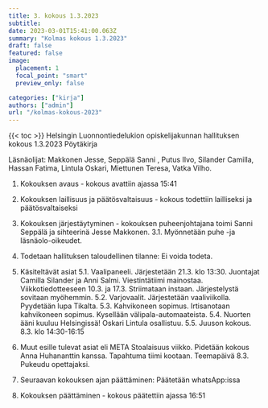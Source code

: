 ```yaml
---
title: 3. kokous 1.3.2023
subtitle: 
date: 2023-03-01T15:41:00.063Z
summary: "Kolmas kokous 1.3.2023"
draft: false
featured: false
image:
  placement: 1
  focal_point: "smart"
  preview_only: false

categories: ["kirja"]
authors: ["admin"]
url: "/kolmas-kokous-2023"
---
```

{{< toc >}}
Helsingin Luonnontiedelukion opiskelijakunnan hallituksen kokous 1.3.2023
Pöytäkirja

Läsnäolijat: Makkonen Jesse, Seppälä Sanni , Putus IIvo, Silander Camilla, Hassan Fatima, Lintula Oskari, Miettunen Teresa, Vatka Vilho.



1. Kokouksen avaus - kokous avattiin ajassa 15:41
2. Kokouksen laillisuus ja päätösvaltaisuus - kokous todettiin lailliseksi ja
päätösvaltaiseksi
3. Kokouksen järjestäytyminen - kokouksen puheenjohtajana toimi Sanni Seppälä  ja sihteerinä Jesse Makkonen.
	3.1. Myönnetään puhe -ja läsnäolo-oikeudet.
4. Todetaan hallituksen taloudellinen tilanne: Ei voida todeta.
5. Käsiteltävät asiat
	5.1. Vaalipaneeli.
		Järjestetään 21.3. klo 13:30.
		Juontajat Camilla Silander ja Anni Salmi.
		Viestintätiimi mainostaa.
		Viikkotiedotteeseen 10.3. ja 17.3.
		Striimataan instaan.
		Järjestelystä sovitaan myöhemmin. 
	5.2. Varjovaalit.
		Järjestetään vaaliviikolla.
		Pyydetään lupa Tikalta.
	5.3. Kahvikoneen sopimus.
		Irtisanotaan kahvikoneen sopimus. 
		Kysellään välipala-automaateista. 
	5.4. Nuorten ääni kuuluu Helsingissä!
		Oskari Lintula osallistuu.
	5.5. Juuson kokous.
		8.3. klo 14:30-16:15

6. Muut esille tulevat asiat eli META
	Stoalaisuus viikko.
	Pidetään kokous Anna Huhananttin kanssa.
	Tapahtuma tiimi kootaan.
Teemapäivä 8.3. 
	Pukeudu opettajaksi. 
7. Seuraavan kokouksen ajan päättäminen: Päätetään whatsApp:issa
8. Kokouksen päättäminen - kokous päätettiin ajassa 16:51



